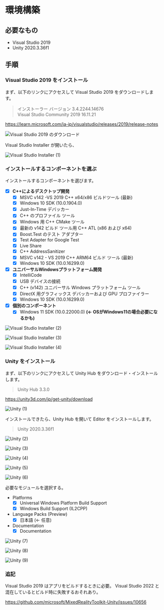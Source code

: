 # 環境構築

## 必要なもの

- Visual Studio 2019
- Unity 2020.3.36f1

## 手順

### Visual Studio 2019 をインストール

まず、以下のリンクにアクセスして Visual Studio 2019 をダウンロードします。

> インストーラー バージョン 3.4.2244.14676\
> Visual Studio Community 2019 16.11.21

<https://learn.microsoft.com/ja-jp/visualstudio/releases/2019/release-notes>

![Visual Studio 2019 のダウンロード](https://user-images.githubusercontent.com/78470202/201889808-91d0b9e1-e185-413a-918d-117028854359.png)

Visual Studio Installer が開いたら、

![Visual Studio Installer (1)](https://user-images.githubusercontent.com/78470202/201891040-c619e3fc-5b43-4386-8f8f-0a9037f689cb.png)

### インストールするコンポーネントを選ぶ

インストールするコンポーネントを選びます。

- [x] **C++によるデスクトップ開発**
  - [x] MSVC v142 -VS 2019 C++ x64/x86 ビルドツール (最新)
  - [x] Windows 10 SDK (10.0.1904.0)
  - [x] Just-In-Time デバッカー
  - [x] C++ のプロファイル ツール
  - [x] Windows 用 C++ CMake ツール
  - [x] 最新の v142 ビルド ツール用 C++ ATL (x86 および x64)
  - [x] Boost.Test のテスト アダプター
  - [x] Test Adapter for Google Test
  - [x] Live Share
  - [x] C++ AddressSanitizer
  - [x] MSVC v142 - VS 2019 C++ ARM64 ビルド ツール (最新)
  - [x] Windows 10 SDK (10.0.16299.0)
- [x] **ユニバーサルWindowsプラットフォーム開発**
  - [x] IntelliCode
  - [x] USB デバイスの接続
  - [x] C++ (v142) ユニバーサル Windows プラットフォーム ツール
  - [x] DirectX 用グラフィックス デバッカーおよび GPU プロファイラー
  - [x] Windows 10 SDK (10.0.16299.0)
-[x] **個別のコンポーネント**
  - [x] Windows 11 SDK (10.0.22000.0)  **(← OSがWindows11の場合必要になるかも)**

![Visual Studio Installer (2)](https://user-images.githubusercontent.com/78470202/201918817-561d5f94-60c4-4c3b-bdcb-225f61fe4f53.png)

![Visual Studio Installer (3)](https://user-images.githubusercontent.com/78470202/201918812-001f2c9d-e272-431b-8404-c061d597ff65.png)

![Visual Studio Installer (4)](https://user-images.githubusercontent.com/78470202/201918814-447beba7-47aa-4656-a1fe-4d7101f443be.png)

### Unity をインストール

まず、以下のリンクにアクセスして Unity Hub をダウンロード・インストールします。

> Unity Hub 3.3.0

<https://unity3d.com/jp/get-unity/download>

![Unity (1)](https://user-images.githubusercontent.com/78470202/201917281-e592db56-9b7a-4001-9dac-e8a7e83fd6c2.png)

インストールできたら、Unity Hub を開いて Editor をインストールします。

> Unity 2020.3.36f1

![Unity (2)](https://user-images.githubusercontent.com/78470202/201920427-c8be5ef2-d9c2-4a50-a140-da52c63b0960.png)

![Unity (3)](https://user-images.githubusercontent.com/78470202/201921780-24103482-9865-4ff8-95b5-8aced71ed117.png)

![Unity (4)](https://user-images.githubusercontent.com/78470202/201921812-67211281-8ee7-4b3d-9fe7-6ef76ba13eb2.png)

![Unity (5)](https://user-images.githubusercontent.com/78470202/201922558-af0d644f-8f06-403c-8eb8-5837b73dca37.png)

![Unity (6)](https://user-images.githubusercontent.com/78470202/201922904-73a6cd67-bfd3-479c-a44a-dbf75186109c.png)

必要なモジュールを選択する。

- Platforms
  - [x] Universal Windows Platform Build Support
  - [x] Windows Build Support (IL2CPP)
- Language Packs (Preview)
  - [x] 日本語 (← 任意)
- Documentation
  - [x] Documentation

![Unity (7)](https://user-images.githubusercontent.com/78470202/201923141-df87b023-2144-4c3e-83aa-eff4fbd9e3ad.png)

![Unity (8)](https://user-images.githubusercontent.com/78470202/201924340-a874f5f7-0955-4c14-bdea-c75a31f0e6ea.png)

![Unity (9)](https://user-images.githubusercontent.com/78470202/201924346-d12154cd-25e1-4cba-810a-0d021c34b61a.png)

### 追記

Visual Studio 2019 はアプリをビルドするときに必要。
Visual Studio 2022 と混在しているとビルド時に失敗するおそれあり。

<https://github.com/microsoft/MixedRealityToolkit-Unity/issues/10656>
